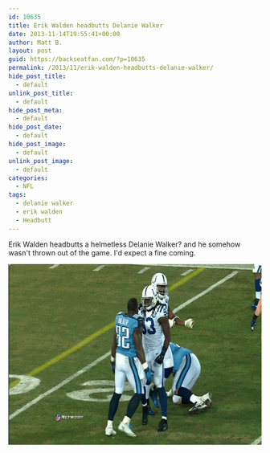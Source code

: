```yaml
---
id: 10635
title: Erik Walden headbutts Delanie Walker
date: 2013-11-14T19:55:41+00:00
author: Matt B.
layout: post
guid: https://backseatfan.com/?p=10635
permalink: /2013/11/erik-walden-headbutts-delanie-walker/
hide_post_title:
  - default
unlink_post_title:
  - default
hide_post_meta:
  - default
hide_post_date:
  - default
hide_post_image:
  - default
unlink_post_image:
  - default
categories:
  - NFL
tags:
  - delanie walker
  - erik walden
  - Headbutt
---
```


<div class="entry">
  <p>
    Erik Walden headbutts a helmetless Delanie Walker? and he somehow wasn't thrown out of the game. I'd expect a fine coming.
  </p>

  <p>
    <a href="/images/2013/11/delaniewalkerheadbutt.gif"><img class="aligncenter size-full wp-image-10636" alt="delaniewalkerheadbutt" src="/images/2013/11/delaniewalkerheadbutt.gif" width="640" height="360" /></a>
  </p>
</div>
